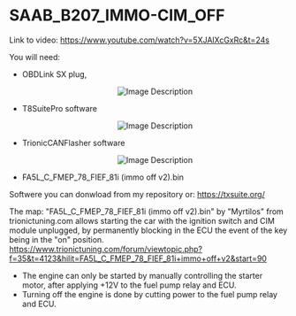 # SAAB_B207_IMMO-CIM_OFF

Link to video: https://www.youtube.com/watch?v=5XJAlXcGxRc&t=24s


You will need: 
- OBDLink SX plug,
  <p align="center"> <img src="https://github.com/user-attachments/assets/c25fcb76-e94d-43d2-97bc-65ed55c836aa" alt="Image Description"> </p>
- T8SuitePro software
  <p align="center"> <img src="https://github.com/user-attachments/assets/629c2077-6fb9-47fa-abdc-d0177002d042" alt="Image Description"> </p>
- TrionicCANFlasher software
  <p align="center"> <img src="https://github.com/user-attachments/assets/55d8d637-6f98-400c-8be9-880461f05632" alt="Image Description"> </p>
- FA5L_C_FMEP_78_FIEF_81i (immo off v2).bin

Softwere you can donwload from my repository or: https://txsuite.org/

The map: "FA5L_C_FMEP_78_FIEF_81i (immo off v2).bin" by "Myrtilos" from trionictuning.com allows starting the car with the ignition switch and CIM module unplugged, by permanently blocking in the ECU the event of the key being in the "on" position.  
https://www.trionictuning.com/forum/viewtopic.php?f=35&t=4123&hilit=FA5L_C_FMEP_78_FIEF_81i+immo+off+v2&start=90 



- The engine can only be started by manually controlling the starter motor, after applying +12V to the fuel pump relay and ECU. 
- Turning off the engine is done by cutting power to the fuel pump relay and ECU.
